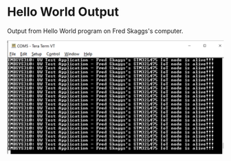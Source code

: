 ﻿# Hello World Output
Output from Hello World program on Fred Skaggs's computer.

![Hello World Output](https://github.com/fskaggs/EMBSYS310/blob/main/Assignment01/Hello_World_Output.PNG)
